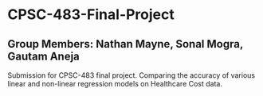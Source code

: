 # CPSC-483-Final-Project
## Group Members: Nathan Mayne, Sonal Mogra, Gautam Aneja
Submission for CPSC-483 final project. Comparing the accuracy of various linear and non-linear regression models on Healthcare Cost data.
